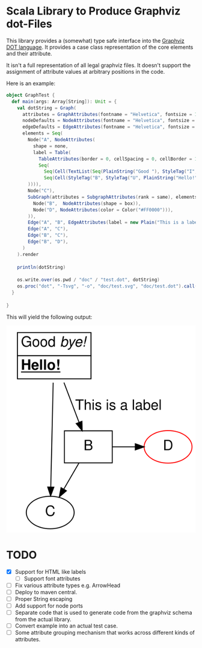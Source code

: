 # Scala Library to Produce Graphviz dot-Files

This library provides a (somewhat) type safe interface into the
[Graphviz DOT language](https://graphviz.org/doc/info/lang.html). It provides a case class representation
of the core elements and their attribute.

It isn't a full representation of all legal graphviz
files. It doesn't support the assignment of 
attribute values at arbitrary positions in the code.

Here is an example:

~~~ .scala
object GraphTest {
  def main(args: Array[String]): Unit = {
    val dotString = Graph(
      attributes = GraphAttributes(fontname = "Helvetica", fontsize = 16),
      nodeDefaults = NodeAttributes(fontname = "Helvetica", fontsize = 16),
      edgeDefaults = EdgeAttributes(fontname = "Helvetica", fontsize = 16),
      elements = Seq(
        Node("A", NodeAttributes(
          shape = none,
          label = Table(
            TableAttributes(border = 0, cellSpacing = 0, cellBorder = 1, cellPadding = 3),
            Seq(
              Seq(Cell(TextList(Seq(PlainString("Good "), StyleTag("I",PlainString("bye!")))))),
              Seq(Cell(StyleTag("B", StyleTag("U", PlainString("Hello!"))))),
        )))),
        Node("C"),
        SubGraph(attributes = SubgraphAttributes(rank = same), elements = Seq(
          Node("B",  NodeAttributes(shape = box)),
          Node("D", NodeAttributes(color = Color("#FF0000"))),
        )),
        Edge("A", "B", EdgeAttributes(label = new Plain("This is a label"))),
        Edge("A", "C"),
        Edge("B", "C"),
        Edge("B", "D"),
      )
    ).render

    println(dotString)

    os.write.over(os.pwd / "doc" / "test.dot", dotString)
    os.proc("dot", "-Tsvg", "-o", "doc/test.svg", "doc/test.dot").call()
  }

}
~~~

This will yield the following output:

[![](doc/test.svg)](doc/test.dot)

# TODO

* [X] Support for HTML like labels
    * [ ] Support font attributes
* [ ] Fix various attribute types e.g. ArrowHead
* [ ] Deploy to maven central.
* [ ] Proper String escaping
* [ ] Add support for node ports
* [ ] Separate code that is used to generate code
      from the graphviz schema from the actual 
      library.
* [ ] Convert example into an actual test case.
* [ ] Some attribute grouping mechanism that 
      works across different kinds of attributes.
